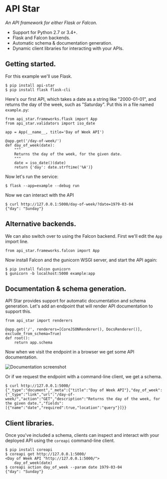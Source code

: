 # API Star

*An API framework for either Flask or Falcon.*

* Support for Python 2.7 or 3.4+.
* Flask and Falcon backends.
* Automatic schema & documentation generation.
* Dynamic client libraries for interacting with your APIs.

## Getting started.

For this example we'll use Flask.

    $ pip install api-star
    $ pip install flask flask-cli

Here's our first API, which takes a date as a string like "2000-01-01", and returns the day of the week, such as "Saturday". Put this in a file named `example.py`:

    from api_star.frameworks.flask import App
    from api_star.validators import iso_date

    app = App(__name__, title='Day of Week API')

    @app.get('/day-of-week/')
    def day_of_week(date):
        """
        Returns the day of the week, for the given date.
        """
        date = iso_date()(date)
        return {'day': date.strftime('%A')}

Now let's run the service:

    $ flask --app=example --debug run

Now we can interact with the API

    $ curl http://127.0.0.1:5000/day-of-week/?date=1979-03-04
    {"day": "Sunday"}

## Alternative backends.

We can also switch over to using the Falcon backend.
First we'll edit the `App` import line.

    from api_star.frameworks.falcon import App

Now install Falcon and the gunicorn WSGI server, and start the API again:

    $ pip install falcon gunicorn
    $ gunicorn -b localhost:5000 example:app

## Documentation & schema generation.

API Star provides support for automatic documentation and schema generation.
Let's add an endpoint that will render API documentation to support this.

    from api_star import renderers

    @app.get('/', renderers=[CoreJSONRenderer(), DocsRenderer()], exclude_from_schema=True)
    def root():
        return app.schema

Now when we visit the endpoint in a browser we get some API documentation.

![Documentation screenshot](https://raw.githubusercontent.com/tomchristie/api-star/master/docs/screenshot.png)

Or if we request the endpoint with a command-line client, we get a schema.

    $ curl http://127.0.0.1:5000/
    {"_type":"document","_meta":{"title":"Day of Week API"},"day_of_week":{"_type":"link","url":"/day-of-week/","action":"GET","description":"Returns the day of the week, for the given date.","fields":[{"name":"date","required":true,"location":"query"}]}}

## Client libraries.

Once you've included a schema, clients can inspect and interact with your
deployed API using the `coreapi` command-line client.

    $ pip install coreapi
    $ coreapi get http://127.0.0.1:5000/
    <Day of Week API "http://127.0.0.1:5000/">
        day_of_week(date)
    $ coreapi action day_of_week --param date 1979-03-04
    {"day": "Sunday"}
